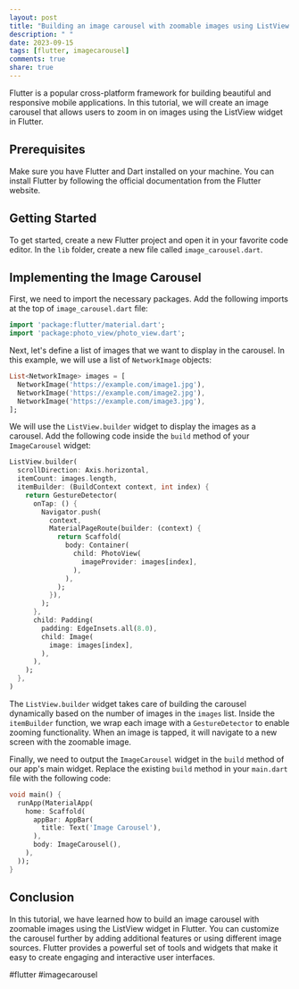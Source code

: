 ```yaml
---
layout: post
title: "Building an image carousel with zoomable images using ListView in Flutter."
description: " "
date: 2023-09-15
tags: [flutter, imagecarousel]
comments: true
share: true
---
```


Flutter is a popular cross-platform framework for building beautiful and responsive mobile applications. In this tutorial, we will create an image carousel that allows users to zoom in on images using the ListView widget in Flutter. 

## Prerequisites

Make sure you have Flutter and Dart installed on your machine. You can install Flutter by following the official documentation from the Flutter website.

## Getting Started

To get started, create a new Flutter project and open it in your favorite code editor. In the `lib` folder, create a new file called `image_carousel.dart`.

## Implementing the Image Carousel

First, we need to import the necessary packages. Add the following imports at the top of `image_carousel.dart` file:

```dart
import 'package:flutter/material.dart';
import 'package:photo_view/photo_view.dart';
```

Next, let's define a list of images that we want to display in the carousel. In this example, we will use a list of `NetworkImage` objects:

```dart
List<NetworkImage> images = [
  NetworkImage('https://example.com/image1.jpg'),
  NetworkImage('https://example.com/image2.jpg'),
  NetworkImage('https://example.com/image3.jpg'),
];
```

We will use the `ListView.builder` widget to display the images as a carousel. Add the following code inside the `build` method of your `ImageCarousel` widget:

```dart
ListView.builder(
  scrollDirection: Axis.horizontal,
  itemCount: images.length,
  itemBuilder: (BuildContext context, int index) {
    return GestureDetector(
      onTap: () {
        Navigator.push(
          context,
          MaterialPageRoute(builder: (context) {
            return Scaffold(
              body: Container(
                child: PhotoView(
                  imageProvider: images[index],
                ),
              ),
            );
          }),
        );
      },
      child: Padding(
        padding: EdgeInsets.all(8.0),
        child: Image(
          image: images[index],
        ),
      ),
    );
  },
)
```

The `ListView.builder` widget takes care of building the carousel dynamically based on the number of images in the `images` list. Inside the `itemBuilder` function, we wrap each image with a `GestureDetector` to enable zooming functionality. When an image is tapped, it will navigate to a new screen with the zoomable image.

Finally, we need to output the `ImageCarousel` widget in the `build` method of our app's main widget. Replace the existing `build` method in your `main.dart` file with the following code:

```dart
void main() {
  runApp(MaterialApp(
    home: Scaffold(
      appBar: AppBar(
        title: Text('Image Carousel'),
      ),
      body: ImageCarousel(),
    ),
  ));
}
```

## Conclusion

In this tutorial, we have learned how to build an image carousel with zoomable images using the ListView widget in Flutter. You can customize the carousel further by adding additional features or using different image sources. Flutter provides a powerful set of tools and widgets that make it easy to create engaging and interactive user interfaces.

#flutter #imagecarousel